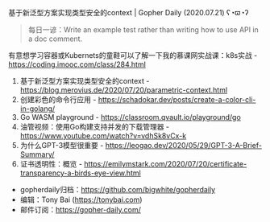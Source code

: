 基于新泛型方案实现类型安全的context | Gopher Daily (2020.07.21) ʕ◔ϖ◔ʔ

>每日一谚：Write an example test rather than writing how to use API in a doc comment.

有意想学习容器或Kubernets的童鞋可以了解一下我的慕课网实战课：k8s实战 - https://coding.imooc.com/class/284.html

1. 基于新泛型方案实现类型安全的context - https://blog.merovius.de/2020/07/20/parametric-context.html
2. 创建彩色的命令行应用 - https://schadokar.dev/posts/create-a-color-cli-in-golang/
3. Go WASM playground - https://classroom.qvault.io/playground/go
4. 油管视频：使用Go构建支持并发的下载管理器 - https://www.youtube.com/watch?v=vdhSk8vCx-k 
5. 为什么GPT-3模型很重要 - https://leogao.dev/2020/05/29/GPT-3-A-Brief-Summary/
6. 证书透明性：概览 - https://emilymstark.com/2020/07/20/certificate-transparency-a-birds-eye-view.html

* gopherdaily归档：https://github.com/bigwhite/gopherdaily
* 编辑：Tony Bai (https://tonybai.com)
* 邮件订阅：https://gopher-daily.com/



